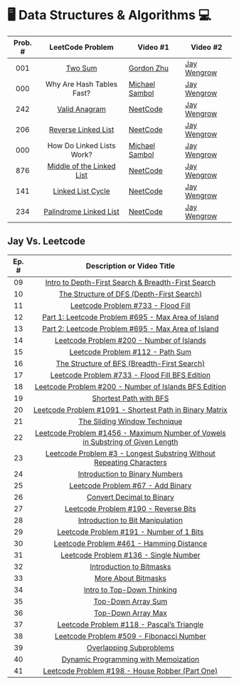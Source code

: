 # 🖥️ Data Structures & Algorithms 💻

| Prob. # |                                   LeetCode Problem                                   | Video #1                                       | Video #2                                                                                |
| :-----: | :----------------------------------------------------------------------------------: | ---------------------------------------------- | --------------------------------------------------------------------------------------- |
|   001   |                   [Two Sum](https://leetcode.com/problems/two-sum)                   | [Gordon Zhu](https://youtu.be/54yUPn3M0ds)     | [Jay Wengrow](https://www.commonsensedev.com/two-sum)                                   |
|   000   |                              Why Are Hash Tables Fast?                               | [Michael Sambol](https://youtu.be/F8AbOfQwl1c) | [Jay Wengrow](https://www.commonsensedev.com/jay-vs-leetcode/hash-table-basics)         |
|   242   |             [Valid Anagram](https://leetcode.com/problems/valid-anagram)             | [NeetCode](https://youtu.be/9UtInBqnCgA)       | [Jay Wengrow](https://www.commonsensedev.com/jay-vs-leetcode/valid-anagram)             |
|   206   |       [Reverse Linked List](https://leetcode.com/problems/reverse-linked-list)       | [NeetCode](https://youtu.be/G0_I-ZF0S38)       | [Jay Wengrow](https://www.commonsensedev.com/jay-vs-leetcode/reverse-linked-list)       |
|   000   |                              How Do Linked Lists Work?                               | [Michael Sambol](https://youtu.be/F8AbOfQwl1c) | [Jay Wengrow](https://www.commonsensedev.com/jay-vs-leetcode/linked-list-basics)        |
|   876   | [Middle of the Linked List](https://leetcode.com/problems/middle-of-the-linked-list) | [NeetCode](https://youtu.be/A2_ldqM4QcY)       | [Jay Wengrow](https://www.commonsensedev.com/jay-vs-leetcode/middle-of-the-linked-list) |
|   141   |         [Linked List Cycle](https://leetcode.com/problems/linked-list-cycle)         | [NeetCode](https://youtu.be/gBTe7lFR3vc)       | [Jay Wengrow](https://www.commonsensedev.com/jay-vs-leetcode/linked-list-cycle)         |
|   234   |    [Palindrome Linked List](https://leetcode.com/problems/palindrome-linked-list)    | [NeetCode](https://youtu.be/yOzXms1J6Nk)       | [Jay Wengrow](https://www.commonsensedev.com/jay-vs-leetcode/palindrome-linked-list)    |

## Jay Vs. Leetcode

| Ep. # |                                                                        Description or Video Title                                                                        |
| :---: | :----------------------------------------------------------------------------------------------------------------------------------------------------------------------: |
|  09   |                          [Intro to Depth-First Search & Breadth-First Search](https://www.commonsensedev.com/jay-vs-leetcode/intro-to-dfs-bfs)                           |
|  10   |                                [The Structure of DFS (Depth-First Search)](https://www.commonsensedev.com/jay-vs-leetcode/dfs-structure)                                 |
|  11   |                                     [Leetcode Problem #733 - Flood Fill](https://www.commonsensedev.com/jay-vs-leetcode/flood-fill)                                      |
|  12   |                                      [Part 1: Leetcode Problem #695 - Max Area of Island](https://vimeo.com/1000919240/b34857879c)                                       |
|  13   |                                      [Part 2: Leetcode Problem #695 - Max Area of Island](https://vimeo.com/1003327830/af266b8901)                                       |
|  14   |                                           [Leetcode Problem #200 - Number of Islands](https://vimeo.com/1006050478/a09f6cd13c)                                           |
|  15   |                                       [Leetcode Problem #112 - Path Sum](https://www.commonsensedev.com/jay-vs-leetcode/path-sum)                                        |
|  16   |                            [The Structure of BFS (Breadth-First Search)](https://www.commonsensedev.com/jay-vs-leetcode/the-structure-of-bfs)                            |
|  17   |                             [Leetcode Problem #733 - Flood Fill BFS Edition](https://www.commonsensedev.com/jay-vs-leetcode/flood-fill-bfs)                              |
|  18   |                      [Leetcode Problem #200 - Number of Islands BFS Edition](https://www.commonsensedev.com/jay-vs-leetcode/number-of-islands-bfs)                       |
|  19   |                                        [Shortest Path with BFS](https://www.commonsensedev.com/jay-vs-leetcode/shortest-path-bfs)                                        |
|  20   |                 [Leetcode Problem #1091 - Shortest Path in Binary Matrix](https://www.commonsensedev.com/jay-vs-leetcode/shortest-path-in-binary-matrix)                 |
|  21   |                                 [The Sliding Window Technique](https://www.commonsensedev.com/jay-vs-leetcode/sliding-window-technique)                                  |
|  22   | [Leetcode Problem #1456 - Maximum Number of Vowels in Substring of Given Length](https://www.commonsensedev.com/jay-vs-leetcode/max-number-of-vowels-in-fixed-substring) |
|  23   |  [Leetcode Problem #3 - Longest Substring Without Repeating Characters](https://www.commonsensedev.com/jay-vs-leetcode/longest-substring-without-repeating-characters)   |
|  24   |                                 [Introduction to Binary Numbers](https://www.commonsensedev.com/jay-vs-leetcode/intro-to-binary-numbers)                                 |
|  25   |                                      [Leetcode Problem #67 - Add Binary](https://www.commonsensedev.com/jay-vs-leetcode/add-binary)                                      |
|  26   |                                  [Convert Decimal to Binary](https://www.commonsensedev.com/jay-vs-leetcode/convert-decimal-to-binary)                                   |
|  27   |                                   [Leetcode Problem #190 - Reverse Bits](https://www.commonsensedev.com/jay-vs-leetcode/reverse-bits)                                    |
|  28   |                                [Introduction to Bit Manipulation](https://www.commonsensedev.com/jay-vs-leetcode/intro-bit-manipulation)                                 |
|  29   |                               [Leetcode Problem #191 - Number of 1 Bits](https://www.commonsensedev.com/jay-vs-leetcode/number-of-1-bits)                                |
|  30   |                               [Leetcode Problem #461 - Hamming Distance](https://www.commonsensedev.com/jay-vs-leetcode/hamming-distance)                                |
|  31   |                                  [Leetcode Problem #136 - Single Number](https://www.commonsensedev.com/jay-vs-leetcode/single-number)                                   |
|  32   |                                       [Introduction to Bitmasks](https://www.commonsensedev.com/jay-vs-leetcode/intro-to-bitmasks)                                       |
|  33   |                                        [More About Bitmasks](https://www.commonsensedev.com/jay-vs-leetcode/more-about-bitmasks)                                         |
|  34   |                                 [Intro to Top-Down Thinking](https://www.commonsensedev.com/jay-vs-leetcode/intro-to-top-down-thinking)                                  |
|  35   |                                         [Top-Down Array Sum](https://www.commonsensedev.com/jay-vs-leetcode/top-down-array-sum)                                          |
|  36   |                                         [Top-Down Array Max](https://www.commonsensedev.com/jay-vs-leetcode/top-down-array-max)                                          |
|  37   |                               [Leetcode Problem #118 - Pascal’s Triangle](https://www.commonsensedev.com/jay-vs-leetcode/pascals-triangle)                               |
|  38   |                               [Leetcode Problem #509 - Fibonacci Number](https://www.commonsensedev.com/jay-vs-leetcode/fibonacci-number)                                |
|  39   |                                    [Overlapping Subproblems](https://www.commonsensedev.com/jay-vs-leetcode/overlapping-subproblems)                                     |
|  40   |                                    [Dynamic Programming with Memoization](https://www.commonsensedev.com/jay-vs-leetcode/memoization)                                    |
|  41   |                              [Leetcode Problem #198 - House Robber (Part One)](https://www.commonsensedev.com/jay-vs-leetcode/house-robber)                              |

